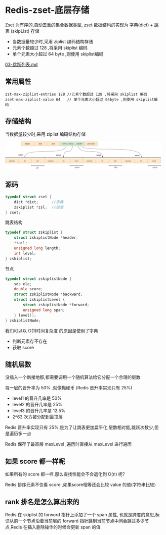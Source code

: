 # Redis-zset-底层存储

Zset 为有序的,自动去重的集合数据类型, zset 数据结构的实现为 字典(dict) + 跳表 (skipList) 存储

- 当数据量较少时,采用 ziplist 编码结构存储
- 元素个数超过 128 ,将采用 skiplist 编码
- 单个元素大小超过 64 byte ,则使用 skiplist编码

 [03-跳跃列表.md](../16-Redis底层数据结构/03-跳跃列表.md) 

## 常用属性

```
zst-max-ziplist-entries 128 //元素个数超过 128 ,将采用 skiplist 编码
zset-max-ziplist-value 64   // 单个元素大小超过 64byte ,则使用 skiplist编码
```

## 存储结构

当数据量较少时,采用 ziplist 编码结构存储

![zset-ziplist](../../../assets/zset-ziplist.png)

## 源码

```c
typedef struct zset {
    dict *dict;      //字典
    zskiplist *zsl;  //链表
} zset;
```

跳表结构

```c
typedef struct zskiplist {
    struct zskiplistNode *header, 
  	*tail;
    unsigned long length;
    int level;
} zskiplist;
```

节点

```c
typedef struct zskiplistNode {
    sds ele;
    double score;
    struct zskiplistNode *backward;
    struct zskiplistLevel {
        struct zskiplistNode *forward;
        unsigned long span;
    } level[];
} zskiplistNode;
```



我们可以以 O(1)时间复杂度 的原因是使用了字典

- 判断元素存不存在
- 获取 score

## 随机层数

没插入一个新接地那,都需要调用一个随机算法给它分配一个合理的层数

每一层的晋升率为 50% ,就像抛硬币 (Redis 晋升率实现只有 25%) 

- level1 的晋升几率是 50%
- level2 的晋升几率是 25%
- level3 的晋升几率是 12.5%
- 2^63 次方被分配到最顶层

Redis 晋升率实现只有 25%,是为了让跳表更加扁平化,层数相对低,跳跃次数少,但是遍历多一点

Redis 保存了最高层 maxLevel ,遍历时直接从 maxLevel 进行遍历

## 如果 score 都一样呢

如果所有的 score 都一样,那么查找性能会不会退化到 O(n) 呢? 

Redis 排序元素不仅看 score ,如果score相等还会比较 value 的值(字符串比较)

## rank 排名是怎么算出来的

Redis 在 skiplist  的 forword 指针上添加了一个 span 属性, 也就是跨度的意思,标识从前一个节点沿着当前层的 forward 指针跳到当前节点中间会跳过多少节点,Redis 在插入删除操作的时候会更新 span 的值